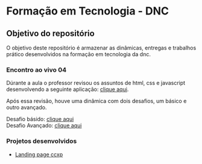 # Formação em Tecnologia - DNC

<h2>Objetivo do repositório</h2>

O objetivo deste repositório é armazenar as dinâmicas, entregas e trabalhos prático desenvolvidos na formação em tecnologia da dnc. 

<h3>Encontro ao vivo 04</h3>

<p>Dúrante a aula o professor revisou os assuntos de html, css e javascript desenvolvendo a seguinte aplicação: <a href="https://github.com/DevRafaelLima/dnc-encontros/tree/encontro-ao-vivo-4">clique aqui</a>.</p>

<p>Após essa revisão, houve uma dinâmica com dois desafios, um básico e outro avançado.</p>

<p>Desafio básido:  <a href="https://github.com/DevRafaelLima/dnc-encontros/tree/encontro-ao-vivo-04-desafio-basico">clique aqui</a><br>
Desafio Avançado: <a href="https://github.com/DevRafaelLima/dnc-encontros/tree/encontro-ao-vivo-4">clique aqui</a></p>

<h3>Projetos desenvolvidos</h3>

<ul>
    <li><a href="https://github.com/DevRafaelLima/dnc-encontros/tree/landing-page-ccxp">Landing page ccxp</a></li>
</ul>